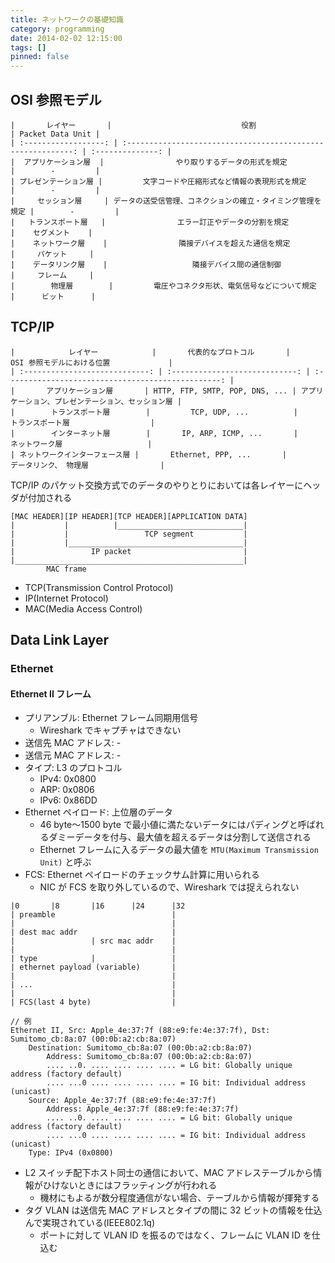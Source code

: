 ```yaml
---
title: ネットワークの基礎知識
category: programming
date: 2014-02-02 12:15:00
tags: []
pinned: false
---
```


## OSI 参照モデル

```
|       レイヤー       |                             役割                             | Packet Data Unit |
| :------------------: | :----------------------------------------------------------: | :--------------: |
|  アプリケーション層  |                やり取りするデータの形式を規定                |        -         |
| プレゼンテーション層 |         文字コードや圧縮形式など情報の表現形式を規定         |        -         |
|     セッション層     | データの送受信管理、コネクションの確立・タイミング管理を規定 |        -         |
|   トランスポート層   |                エラー訂正やデータの分割を規定                |    セグメント    |
|    ネットワーク層    |                隣接デバイスを超えた通信を規定                |     パケット     |
|    データリンク層    |                   隣接デバイス間の通信制御                   |     フレーム     |
|        物理層        |         電圧やコネクタ形状、電気信号などについて規定         |      ビット      |
```

## TCP/IP

```
|            レイヤー            |       代表的なプロトコル       |             OSI 参照モデルにおける位置             |
| :----------------------------: | :----------------------------: | :------------------------------------------------: |
|       アプリケーション層       | HTTP, FTP, SMTP, POP, DNS, ... | アプリケーション、プレゼンテーション、セッション層 |
|        トランスポート層        |         TCP, UDP, ...          |                  トランスポート層                  |
|        インターネット層        |       IP, ARP, ICMP, ...       |                   ネットワーク層                   |
| ネットワークインターフェース層 |       Ethernet, PPP, ...       |               データリンク、 物理層                |
```

TCP/IP のパケット交換方式でのデータのやりとりにおいては各レイヤーにヘッダが付加される

```
[MAC HEADER][IP HEADER][TCP HEADER][APPLICATION DATA]
|           |          |____________________________|
|           |                 TCP segment           |
|           |_______________________________________|
|                 IP packet                         |
|___________________________________________________|
        MAC frame
```

- TCP(Transmission Control Protocol)
- IP(Internet Protocol)
- MAC(Media Access Control)

## Data Link Layer

### Ethernet

#### Ethernet II フレーム

- プリアンブル: Ethernet フレーム同期用信号
  - Wireshark でキャプチャはできない
- 送信先 MAC アドレス: -
- 送信元 MAC アドレス: -
- タイプ: L3 のプロトコル
  - IPv4: 0x0800
  - ARP: 0x0806
  - IPv6: 0x86DD
- Ethernet ペイロード: 上位層のデータ
  - 46 byte〜1500 byte で最小値に満たないデータにはパディングと呼ばれるダミーデータを付与、最大値を超えるデータは分割して送信される
  - Ethernet フレームに入るデータの最大値を `MTU(Maximum Transmission Unit)` と呼ぶ
- FCS: Ethernet ペイロードのチェックサム計算に用いられる
  - NIC が FCS を取り外しているので、Wireshark では捉えられない

```
|0       |8       |16      |24      |32
| preamble                          |
|                                   |
| dest mac addr                     |
|                 | src mac addr    |
|                                   |
| type            |                 |
| ethernet payload (variable)       |
|                                   |
| ...                               |
|                                   |
| FCS(last 4 byte)                  |
```

```
// 例
Ethernet II, Src: Apple_4e:37:7f (88:e9:fe:4e:37:7f), Dst: Sumitomo_cb:8a:07 (00:0b:a2:cb:8a:07)
    Destination: Sumitomo_cb:8a:07 (00:0b:a2:cb:8a:07)
        Address: Sumitomo_cb:8a:07 (00:0b:a2:cb:8a:07)
        .... ..0. .... .... .... .... = LG bit: Globally unique address (factory default)
        .... ...0 .... .... .... .... = IG bit: Individual address (unicast)
    Source: Apple_4e:37:7f (88:e9:fe:4e:37:7f)
        Address: Apple_4e:37:7f (88:e9:fe:4e:37:7f)
        .... ..0. .... .... .... .... = LG bit: Globally unique address (factory default)
        .... ...0 .... .... .... .... = IG bit: Individual address (unicast)
    Type: IPv4 (0x0800)
```

- L2 スイッチ配下ホスト同士の通信において、MAC アドレステーブルから情報がひけないときにはフラッティングが行われる
  - 機材にもよるが数分程度通信がない場合、テーブルから情報が揮発する
- タグ VLAN は送信先 MAC アドレスとタイプの間に 32 ビットの情報を仕込んで実現されている(IEEE802.1q)
  - ポートに対して VLAN ID を振るのではなく、フレームに VLAN ID を仕込む
